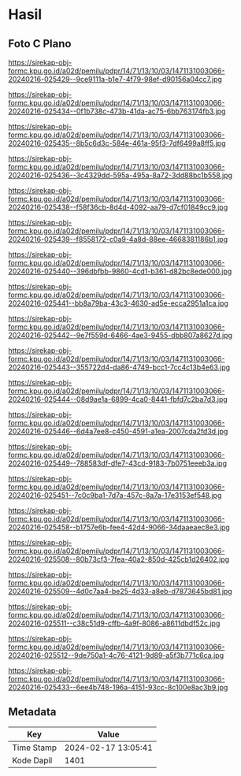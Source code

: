 # Hasil

## Foto C Plano

https://sirekap-obj-formc.kpu.go.id/a02d/pemilu/pdpr/14/71/13/10/03/1471131003066-20240216-025429--9ce9111a-b1e7-4f79-98ef-d90156a04cc7.jpg

https://sirekap-obj-formc.kpu.go.id/a02d/pemilu/pdpr/14/71/13/10/03/1471131003066-20240216-025434--0f1b738c-473b-41da-ac75-6bb763174fb3.jpg

https://sirekap-obj-formc.kpu.go.id/a02d/pemilu/pdpr/14/71/13/10/03/1471131003066-20240216-025435--8b5c6d3c-584e-461a-95f3-7df6499a8ff5.jpg

https://sirekap-obj-formc.kpu.go.id/a02d/pemilu/pdpr/14/71/13/10/03/1471131003066-20240216-025436--3c4329dd-595a-495a-8a72-3dd88bc1b558.jpg

https://sirekap-obj-formc.kpu.go.id/a02d/pemilu/pdpr/14/71/13/10/03/1471131003066-20240216-025438--f58f36cb-8d4d-4092-aa79-d7cf01849cc9.jpg

https://sirekap-obj-formc.kpu.go.id/a02d/pemilu/pdpr/14/71/13/10/03/1471131003066-20240216-025439--f8558172-c0a9-4a8d-88ee-4668381186b1.jpg

https://sirekap-obj-formc.kpu.go.id/a02d/pemilu/pdpr/14/71/13/10/03/1471131003066-20240216-025440--396dbfbb-9860-4cd1-b361-d82bc8ede000.jpg

https://sirekap-obj-formc.kpu.go.id/a02d/pemilu/pdpr/14/71/13/10/03/1471131003066-20240216-025441--bb8a79ba-43c3-4630-ad5e-ecca2951a1ca.jpg

https://sirekap-obj-formc.kpu.go.id/a02d/pemilu/pdpr/14/71/13/10/03/1471131003066-20240216-025442--9e7f559d-6466-4ae3-9455-dbb807a8627d.jpg

https://sirekap-obj-formc.kpu.go.id/a02d/pemilu/pdpr/14/71/13/10/03/1471131003066-20240216-025443--355722d4-da86-4749-bcc1-7cc4c13b4e63.jpg

https://sirekap-obj-formc.kpu.go.id/a02d/pemilu/pdpr/14/71/13/10/03/1471131003066-20240216-025444--08d9ae1a-6899-4ca0-8441-fbfd7c2ba7d3.jpg

https://sirekap-obj-formc.kpu.go.id/a02d/pemilu/pdpr/14/71/13/10/03/1471131003066-20240216-025446--6d4a7ee8-c450-4591-a1ea-2007cda2fd3d.jpg

https://sirekap-obj-formc.kpu.go.id/a02d/pemilu/pdpr/14/71/13/10/03/1471131003066-20240216-025449--788583df-dfe7-43cd-9183-7b0751eeeb3a.jpg

https://sirekap-obj-formc.kpu.go.id/a02d/pemilu/pdpr/14/71/13/10/03/1471131003066-20240216-025451--7c0c9ba1-7d7a-457c-8a7a-17e3153ef548.jpg

https://sirekap-obj-formc.kpu.go.id/a02d/pemilu/pdpr/14/71/13/10/03/1471131003066-20240216-025458--b1757e6b-fee4-42d4-9066-34daaeaec8e3.jpg

https://sirekap-obj-formc.kpu.go.id/a02d/pemilu/pdpr/14/71/13/10/03/1471131003066-20240216-025508--80b73cf3-7fea-40a2-850d-425cb1d26402.jpg

https://sirekap-obj-formc.kpu.go.id/a02d/pemilu/pdpr/14/71/13/10/03/1471131003066-20240216-025509--4d0c7aa4-be25-4d33-a8eb-d7873645bd81.jpg

https://sirekap-obj-formc.kpu.go.id/a02d/pemilu/pdpr/14/71/13/10/03/1471131003066-20240216-025511--c38c51d9-cffb-4a9f-8086-a8611dbdf52c.jpg

https://sirekap-obj-formc.kpu.go.id/a02d/pemilu/pdpr/14/71/13/10/03/1471131003066-20240216-025512--9de750a1-4c76-4121-9d89-a5f3b771c6ca.jpg

https://sirekap-obj-formc.kpu.go.id/a02d/pemilu/pdpr/14/71/13/10/03/1471131003066-20240216-025433--6ee4b748-196a-4151-93cc-8c100e8ac3b9.jpg


## Metadata

| Key        | Value               |
| ---------- | ------------------- |
| Time Stamp | 2024-02-17 13:05:41 |
| Kode Dapil | 1401                |



